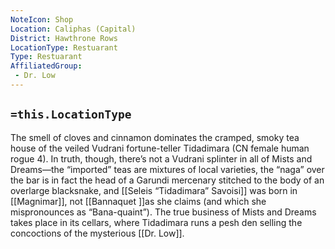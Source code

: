 ```yaml
---
NoteIcon: Shop
Location: Caliphas (Capital) 
District: Hawthrone Rows
LocationType: Restuarant 
Type: Restuarant 
AffiliatedGroup:
 - Dr. Low 
---
```


## `=this.LocationType`
The smell of cloves and cinnamon dominates the cramped, smoky tea house of the veiled Vudrani fortune-teller Tidadimara (CN female human rogue 4). In truth, though, there’s not a Vudrani splinter in all of Mists and Dreams—the “imported” teas are mixtures of local varieties, the “naga” over the bar is in fact the head of a Garundi mercenary stitched to the body of an overlarge blacksnake, and [[Seleis “Tidadimara” Savoisi]] was born in [[Magnimar]], not [[Bannaquet ]]as she claims (and which she mispronounces as “Bana-quaint”). The true business of Mists and Dreams takes place in its cellars, where Tidadimara runs a pesh den selling the concoctions of the mysterious [[Dr. Low]].